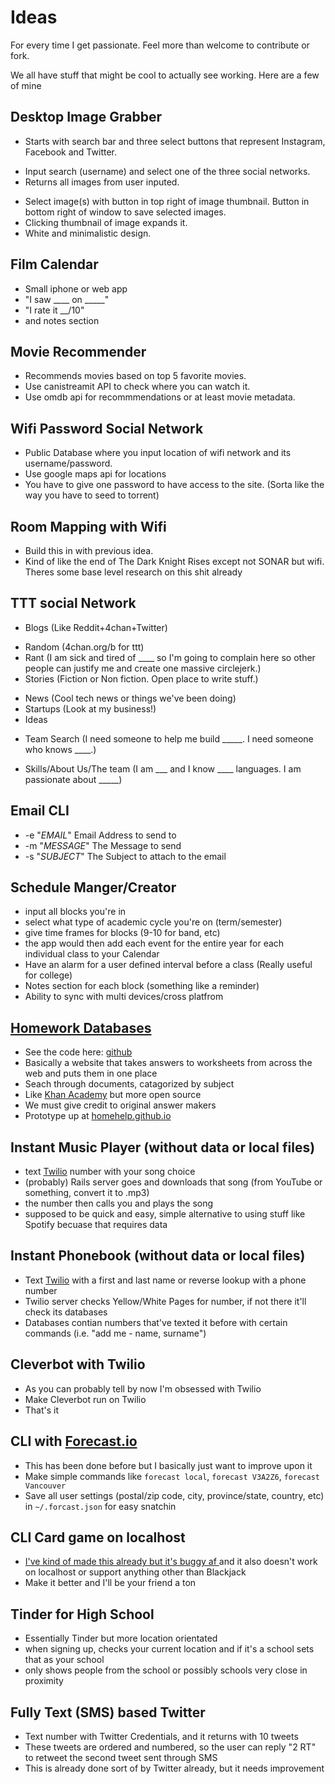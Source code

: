 # Ideas

For every time I get passionate. Feel more than welcome to contribute or fork.

We all have stuff that might be cool to actually see working.
Here are a few of mine

## Desktop Image Grabber
 - Starts with search bar and three select buttons that represent Instagram, Facebook and Twitter.
  * Input search (username) and select one of the three social networks.
  * Returns all images from user inputed.
 - Select image(s) with button in top right of image thumbnail. Button in bottom right of window to save selected images.
 - Clicking thumbnail of image expands it.
 - White and minimalistic design.

## Film Calendar
 - Small iphone or web app
 - "I saw ____ on _____"
 - "I rate it \_\_/10"
 - and notes section

## Movie Recommender
 - Recommends movies based on top 5 favorite movies.
 - Use canistreamit API to check where you can watch it.
 - Use omdb api for recommmendations or at least movie metadata.

## Wifi Password Social Network
 - Public Database where you input location of wifi network and its username/password.
 - Use google maps api for locations
 - You have to give one password to have access to the site. (Sorta like the way you have to seed to torrent)

## Room Mapping with Wifi
 - Build this in with previous idea.
 - Kind of like the end of The Dark Knight Rises except not SONAR but wifi. Theres some base level research on this shit already

## TTT social Network
 - Blogs (Like Reddit+4chan+Twitter)
  * Random (4chan.org/b for ttt)
  * Rant (I am sick and tired of ____ so I'm going to complain here so other people can justify me and create one massive circlejerk.)
  * Stories (Fiction or Non fiction. Open place to write stuff.)
 - News (Cool tech news or things we've been doing)
 - Startups (Look at my business!)
 - Ideas
  * Team Search (I need someone to help me build _____. I need someone who knows ____.)
 - Skills/About Us/The team (I am ___ and I know ____ languages. I am passionate about _____)

## Email CLI
 - -e "_EMAIL_" Email Address to send to
 - -m "_MESSAGE_" The Message to send
 - -s "_SUBJECT_" The Subject to attach to the email


## Schedule Manger/Creator
- input all blocks you're in
- select what type of academic cycle you're on (term/semester)
- give time frames for blocks (9-10 for band, etc)
- the app would then add each event for the entire year for each individual class to your Calendar
- Have an alarm for a user defined interval before a class (Really useful for college)
- Notes section for each block (something like a reminder)
- Ability to sync with multi devices/cross platfrom

## [Homework Databases](https://homehelp.github.io)
- See the code here: [github](https://github.com/homehelp/homehelp.github.io)
- Basically a website that takes answers to worksheets from across the web and puts them in one place
- Seach through documents, catagorized by subject
- Like [Khan Academy](https://khanacademy.com/) but more open source
- We must give credit to original answer makers
- Prototype up at [homehelp.github.io](https://homehelp.github.io)

## Instant Music Player (without data or local files)
- text [Twilio](twilio.com) number with your song choice
- (probably) Rails server goes and downloads that song (from YouTube or something, convert it to .mp3)
- the number then calls you and plays the song
- supposed to be quick and easy, simple alternative to using stuff like Spotify becuase that requires data

## Instant Phonebook (without data or local files)
- Text [Twilio](twilio.com) with a first and last name or reverse lookup with a phone number
- Twilio server checks Yellow/White Pages for number, if not there it'll check its databases
- Databases contian numbers that've texted it before with certain commands (i.e. "add me - name, surname")

## Cleverbot with Twilio
- As you can probably tell by now I'm obsessed with Twilio
- Make Cleverbot run on Twilio
- That's it

## CLI with [Forecast.io](http://forecast.io/)
- This has been done before but I basically just want to improve upon it
- Make simple commands like `forecast local`, `forecast V3A2Z6`, `forecast Vancouver`
- Save all user settings (postal/zip code, city, province/state, country, etc) in `~/.forcast.json` for easy snatchin

## CLI Card game on localhost
- [I've kind of made this already but it's buggy af ](https://github.com/probablyjosh/cards) and it also doesn't work on localhost or support anything other than Blackjack
- Make it better and I'll be your friend a ton

## Tinder for High School
- Essentially Tinder but more location orientated
- when signing up, checks your current location and if it's a school sets that as your school
- only shows people from the school or possibly schools very close in proximity

## Fully Text (SMS) based Twitter
- Text number with Twitter Credentials, and it returns with 10 tweets
- These tweets are ordered and numbered, so the user can reply "2 RT" to retweet the second tweet sent through SMS
- This is already done sort of by Twitter already, but it needs improvement
